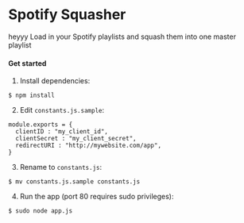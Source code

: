 # Spotify Squasher
heyyy
Load in your Spotify playlists and squash them into one master playlist  

#### Get started  
1. Install dependencies:  
  ```
  $ npm install
  ```

2. Edit `constants.js.sample`:  

  ```
  module.exports = {
    clientID : "my_client_id",
    clientSecret : "my_client_secret",
    redirectURI : "http://mywebsite.com/app",
  }
  ```

3. Rename to `constants.js`:  
  ```
  $ mv constants.js.sample constants.js
  ```

4. Run the app (port 80 requires sudo privileges):
  ```
  $ sudo node app.js
  ```
